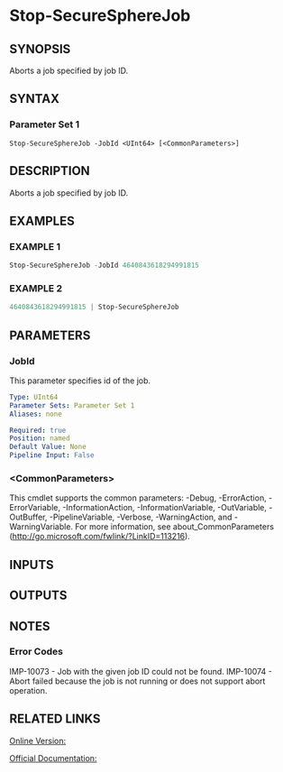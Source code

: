 ﻿# Stop-SecureSphereJob

## SYNOPSIS
Aborts a job specified by job ID.

## SYNTAX

### Parameter Set 1
```
Stop-SecureSphereJob -JobId <UInt64> [<CommonParameters>]
```

## DESCRIPTION
Aborts a job specified by job ID.

## EXAMPLES

### EXAMPLE 1

```powershell
Stop-SecureSphereJob -JobId 4640843618294991815
```

### EXAMPLE 2

```powershell
4640843618294991815 | Stop-SecureSphereJob
```

## PARAMETERS

### JobId
This parameter specifies id of the job.

```yaml
Type: UInt64
Parameter Sets: Parameter Set 1
Aliases: none

Required: true
Position: named
Default Value: None
Pipeline Input: False
```

### \<CommonParameters\>
This cmdlet supports the common parameters: -Debug, -ErrorAction, -ErrorVariable, -InformationAction, -InformationVariable, -OutVariable, -OutBuffer, -PipelineVariable, -Verbose, -WarningAction, and -WarningVariable. For more information, see about_CommonParameters (http://go.microsoft.com/fwlink/?LinkID=113216).

## INPUTS

## OUTPUTS

## NOTES

### Error Codes
IMP-10073 - Job with the given job ID could not be found.
IMP-10074 - Abort failed because the job is not running or does not support abort operation.

## RELATED LINKS

[Online Version:](https://github.com/akshinmustafayev/SecureSpherePS/tree/master/Documentation)

[Official Documentation:](https://docs.imperva.com/bundle/v13.6-api-reference-guide/page/61835.htm)



